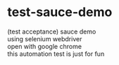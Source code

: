 # test-sauce-demo
(test acceptance) sauce demo
<br> using selenium webdriver
<br> open with google chrome
<br> this automation test is just for fun

